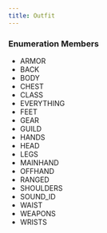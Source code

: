 ```yaml
---
title: Outfit
---
```






### Enumeration Members
- ARMOR
- BACK
- BODY
- CHEST
- CLASS
- EVERYTHING
- FEET
- GEAR
- GUILD
- HANDS
- HEAD
- LEGS
- MAINHAND
- OFFHAND
- RANGED
- SHOULDERS
- SOUND\_ID
- WAIST
- WEAPONS
- WRISTS
